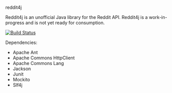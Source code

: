 reddit4j

Reddit4j is an unofficial Java library for the Reddit API.  Reddit4j is a work-in-progress and is not yet ready for consumption.

[![Build Status](https://travis-ci.org/reddit4j/reddit4j.png?branch=master)](https://travis-ci.org/reddit4j/reddit4j)

Dependencies:
* Apache Ant
* Apache Commons HttpClient
* Apache Commons Lang
* Jackson
* Junit
* Mockito
* Slf4j
